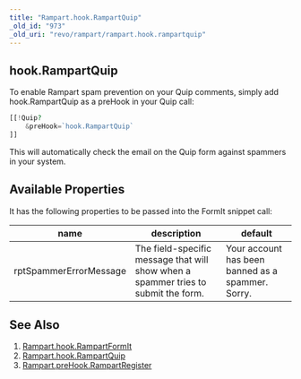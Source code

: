 ```yaml
---
title: "Rampart.hook.RampartQuip"
_old_id: "973"
_old_uri: "revo/rampart/rampart.hook.rampartquip"
---
```


## hook.RampartQuip

To enable Rampart spam prevention on your Quip comments, simply add hook.RampartQuip as a preHook in your Quip call:

``` php
[[!Quip?
    &preHook=`hook.RampartQuip`
]]
```

This will automatically check the email on the Quip form against spammers in your system.

## Available Properties

It has the following properties to be passed into the FormIt snippet call:

| name                   | description                                                                        | default                                           |
| ---------------------- | ---------------------------------------------------------------------------------- | ------------------------------------------------- |
| rptSpammerErrorMessage | The field-specific message that will show when a spammer tries to submit the form. | Your account has been banned as a spammer. Sorry. |

## See Also

1. [Rampart.hook.RampartFormIt](extras/rampart/rampart.hook.rampartformit)
2. [Rampart.hook.RampartQuip](extras/rampart/rampart.hook.rampartquip)
3. [Rampart.preHook.RampartRegister](extras/rampart/rampart.prehook.rampartregister)
